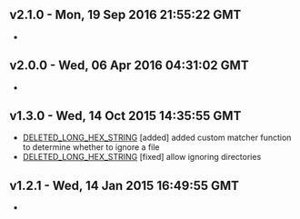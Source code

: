 v2.1.0 - Mon, 19 Sep 2016 21:55:22 GMT
--------------------------------------

- 


v2.0.0 - Wed, 06 Apr 2016 04:31:02 GMT
--------------------------------------

- 


v1.3.0 - Wed, 14 Oct 2015 14:35:55 GMT
--------------------------------------

- [DELETED_LONG_HEX_STRING](../../commit/DELETED_LONG_HEX_STRING) [added] added custom matcher function to determine whether to ignore a file
- [DELETED_LONG_HEX_STRING](../../commit/DELETED_LONG_HEX_STRING) [fixed] allow ignoring directories

v1.2.1 - Wed, 14 Jan 2015 16:49:55 GMT
--------------------------------------

- 


